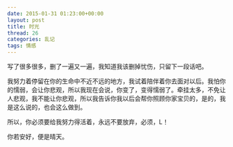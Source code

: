 ```yaml
---
date: 2015-01-31 01:23:00+00:00
layout: post
title: 时光
thread: 26
categories: 乱记
tags: 情感
---
```


写了很多很多，删了一遍又一遍，我知道我该删掉忧伤，只留下一段话吧。

我努力着停留在你的生命中不近不远的地方，我试着陪伴着你去面对以后。我怕你的懦弱，会让你悲观，所以我现在会说，你变了，变得懦弱了。牵挂太多，不免让人悲观，我不能让你悲观，所以我告诉你我以后会帮你照顾你家宝贝的，是的，我是这么说的，也会这么做到。

所以，你必须要给我努力得活着，永远不要放弃，必须，L！

你若安好，便是晴天。



